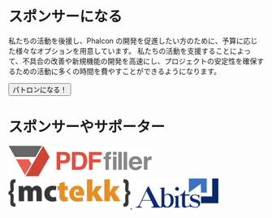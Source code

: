 # スポンサーになる

私たちの活動を後援し、Phalcon の開発を促進したい方のために、予算に応じた様々なオプションを用意しています。 私たちの活動を支援することによって、不具合の改善や新規機能の開発を高速にし、プロジェクトの安定性を確保するための活動に多くの時間を費やすことができるようになります。

<a href="https://phalcon.link/fund">
<button class="btn button-small btn-danger">
    パトロンになる！
</button>
</a>

# スポンサーやサポーター

<a href="https://pdffiller.com/" target="_blank">
    <img src="https://raw.githubusercontent.com/phalcon/cphalcon/master/backers/pdffiller-240x60.png" alt="PDFFiller" />
</a>

<a href="https://mctekk.com/" target="_blank">
    <img src="https://raw.githubusercontent.com/phalcon/cphalcon/master/backers/mctekk-240x60.png" alt="MCTekk" />
</a>

<a href="https://abits.com/" target="_blank">
    <img src="https://raw.githubusercontent.com/phalcon/cphalcon/master/backers/abits-240x60.png" alt="Abits" />
</a>
